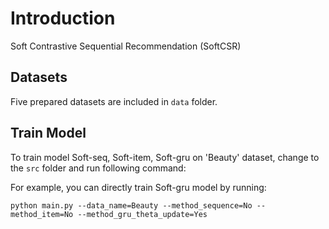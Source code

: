 # Introduction
Soft Contrastive Sequential Recommendation (SoftCSR)

## Datasets

Five prepared datasets are included in `data` folder.

## Train Model

To train model Soft-seq, Soft-item, Soft-gru on 'Beauty' dataset, change to the `src` folder and run following command: 

For example, you can directly train Soft-gru model by running:

```
python main.py --data_name=Beauty --method_sequence=No --method_item=No --method_gru_theta_update=Yes
```


